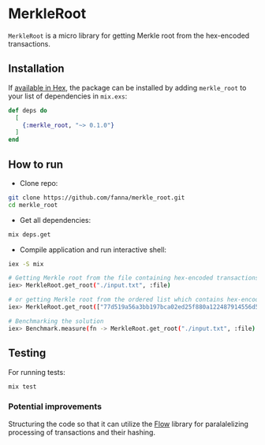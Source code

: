 # MerkleRoot

`MerkleRoot` is a micro library for getting Merkle root from the hex-encoded transactions.

## Installation

If [available in Hex](https://hex.pm/docs/publish), the package can be installed
by adding `merkle_root` to your list of dependencies in `mix.exs`:

```elixir
def deps do
  [
    {:merkle_root, "~> 0.1.0"}
  ]
end
```

## How to run

- Clone repo:

```sh
git clone https://github.com/fanna/merkle_root.git 
cd merkle_root
```
- Get all dependencies:

```sh
mix deps.get
```

- Compile application and run interactive shell:
```sh
iex -S mix
```

```sh
# Getting Merkle root from the file containing hex-encoded transactions
iex> MerkleRoot.get_root("./input.txt", :file)

# or getting Merkle root from the ordered list which contains hex-encoded transactions
iex> MerkleRoot.get_root(["77d519a56a3bb197bca02ed25f880a122487914556d587588e633c8368d13053", "915961583d426ff5d6726ee59ff7e1ad234d8343f60c57ab023b21741fdba723"], :list)

# Benchmarking the solution
iex> Benchmark.measure(fn -> MerkleRoot.get_root("./input.txt", :file) end)
```

## Testing

For running tests:
```sh
mix test
```

### Potential improvements

Structuring the code so that it can utilize the [Flow](https://hexdocs.pm/flow/Flow.html) library for paralalelizing processing of transactions and their hashing.